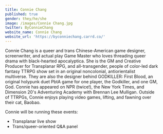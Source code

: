 ```yaml
---
title: Connie Chang
published: true
gender: they/he/she
image: /images/Connie Chang.jpg
twitter: ByConnieChang
website_name: Connie Chang
website_url: 'https://byconniechang.carrd.co/'
---
```


Connie Chang is a queer and trans Chinese-American game designer, screenwriter, and actual play Game Master who loves threading queer drama with black-hearted apocalyptica. She is the GM and Creative Producer for Transplanar RPG, and all-transgender, people of color-led dark fantasy TTRPG show set in an original noncolonial, antiorientalist multiverse. They are also the designer behind GODKILLER: First Blood, an original holypunk duet PbtA game for one player, the Godkiller, and one GM, God. Connie has appeared on NPR (twice!), the New York Times, and Dimension 20's Adventuring Academy with Brennan Lee Mulligan. Outside of TTRPGs, Connie enjoys playing video games, lifting, and fawning over their cat, Baobao.

Connie will be running these events:

* Transplanar live show
* Trans/queer-oriented Q\&A panel
